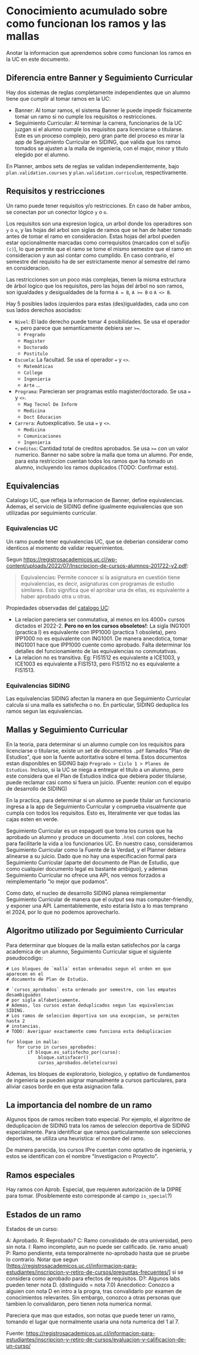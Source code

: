 
# Conocimiento acumulado sobre como funcionan los ramos y las mallas

Anotar la informacion que aprendemos sobre como funcionan los ramos en la UC
en este documento.

## Diferencia entre Banner y Seguimiento Curricular

Hay dos sistemas de reglas completamente independientes que un alumno tiene que
cumplir al tomar ramos en la UC:

- Banner: Al tomar ramos, el sistema Banner le puede impedir fisicamente tomar
    un ramo si no cumple los requisitos o restricciones.
- Seguimiento Curricular: Al terminar la carrera, funcionarios de la UC juzgan
    si el alumno cumple los requisitos para licenciarse o titularse.
    Este es un proceso complejo, pero gran parte del proceso es mirar la app
    de Seguimiento Curricular en SIDING, que valida que los ramos tomados se
    ajusten a la malla de ingenieria, con el major, minor y titulo elegido por
    el alumno.

En Planner, ambos sets de reglas se validan independientemente, bajo
`plan.validation.courses` y `plan.validation.curriculum`, respectivamente.

## Requisitos y restricciones

Un ramo puede tener requisitos y/o restricciones.
En caso de haber ambos, se conectan por un conector lógico `y` o `o`.

Los requisitos son una expresion logica, un arbol donde los operadores son `y` o
`o`, y las hojas del arbol son siglas de ramos que se han de haber tomado antes
de tomar el ramo en consideracion.
Estas hojas del arbol pueden estar opcionalmente marcadas como correquisitos
(marcados con el sufijo `(c)`), lo que permite que el ramo se tome el mismo semestre
que el ramo en consideracion y aun asi contar como cumplido.
En caso contrario, el semestre del requisito ha de ser estrictamente menor al
semestre del ramo en consideracion.

Las restricciones son un poco más complejas, tienen la misma estructura de árbol
logico que los requisitos, pero las hojas del árbol no son ramos, son igualdades
y desigualdades de la forma `A = B`, `A >= B` o `A <> B`.

Hay 5 posibles lados izquierdos para estas (des)igualdades, cada uno con sus lados derechos asociados:

- `Nivel`: El lado derecho puede tomar 4 posibilidades. Se usa el operador `=`,
        pero parece que semanticamente debiera ser `>=`.
    - `Pregrado`
    - `Magister`
    - `Doctorado`
    - `Postitulo`
- `Escuela`: La facultad. Se usa el operador `=` y `<>`.
    - `Matemáticas`
    - `College`
    - `Ingenieria`
    - `Arte`
    ...
- `Programa`: Parecieran ser programas estilo magister/doctorado. Se usa `=` y `<>`.
    - `Mag Tecnol De Inform`
    - `Medicina`
    - `Doct Educacion`
- `Carrera`: Autoexplicativo. Se usa `=` y `<>`.
    - `Medicina`
    - `Comunicaciones`
    - `Ingenieria`
- `Creditos`: Cantidad total de creditos aprobados. Se usa `>=` con un valor
    numerico.
    Banner no sabe sobre la malla que toma un alumno.
    Por ende, para esta restriccion cuentan todos los ramos que ha tomado un
    alumno, incluyendo los ramos duplicados (TODO: Confirmar esto).

## Equivalencias

Catalogo UC, que refleja la informacion de Banner, define equivalencias.
Ademas, el servicio de SIDING define igualmente equivalencias que son utilizadas
por seguimiento curricular.

### Equivalencias UC

Un ramo puede tener equivalencias UC, que se deberian considerar como identicos al momento de validar requerimientos.

Segun https://registrosacademicos.uc.cl/wp-content/uploads/2022/07/Inscripcion-de-cursos-alumnos-201722-v2.pdf:

> Equivalencias: Permite conocer si la asignatura en cuestión tiene equivalencias,
> es decir, asignaturas con programas de estudio similares. Esto significa que el
> aprobar una de ellas, es equivalente a haber aprobado otra u otras.

Propiedades observadas del [catalogo UC](https://catalogo.uc.cl/):
- La relacion pareciera ser conmutativa, al menos en los 4000+ cursos dictados el 2022-2.
  **Pero no en los cursos obsoletos!**: La sigla ING1001 (practica I) es
  equivalente con IPP1000 (practica 1 obsoleta), pero IPP1000 no es equivalente con
  ING1001.
  De manera anecdotica, tomar ING1001 hace que IPP1000 cuente como aprobado.
  Falta determinar los detalles del funcionamiento de las equivalencias no
  conmutativas.
- La relacion no es transitiva. Eg: FIS1512 es equivalente a ICE1003, y ICE1003 es
    equivalente a FIS1513, pero FIS1512 no es equivalente a FIS1513.

### Equivalencias SIDING

Las equivalencias SIDING afectan la manera en que Seguimiento Curricular calcula
si una malla es satisfecha o no.
En particular, SIDING deduplica los ramos segun las equivalencias.

## Mallas y Seguimiento Curricular

En la teoria, para determinar si un alumno cumple con los requisitos para
licenciarse o titularse, existe un set de documentos `.pdf` llamados "Plan
de Estudios", que son la fuente autoritativa sobre el tema.
Estos documentos estan disponibles en SIDING bajo
`Pregrado > Ciclo 1 > Planes de Estudios`.
Incluso, si la UC se niega a entregar el titulo a un alumno, pero este considera
que el Plan de Estudios indica que debiera poder titularse, puede reclamar casi
como si fuera un juicio. (Fuente: reunion con el equipo de desarrollo de SIDING)

En la practica, para determinar si un alumno se puede titular un funcionario
ingresa a la app de Seguimiento Curricular y comprueba visualmente que cumpla
con todos los requisitos.
Esto es, literalmente ver que todas las cajas esten en verde.

Seguimiento Curricular es un espagueti que toma los cursos que ha aprobado un
alumno y produce un documento `.html` con colores, hecho para facilitarle la vida
a los funcionarios UC.
En nuestro caso, consideramos Seguimiento Curricular como la Fuente de la Verdad,
y el Planner debiera alinearse a su juicio.
Dado que no hay una especificacion formal para Seguimiento Curricular (aparte del
documento de Plan de Estudio, que como cualquier documento legal es bastante
ambiguo), y ademas Seguimiento Curricular no ofrece una API, nos vemos forzados a
reimplementarlo "lo mejor que podamos".

Como dato, el nucleo de desarrollo SIDING planea reimplementar Seguimiento Curricular
de manera que el output sea mas computer-friendly, y exponer una API.
Lamentablemente, esto estaria listo a lo mas temprano el 2024, por lo que no podemos
aprovecharlo.

## Algoritmo utilizado por Seguimiento Curricular

Para determinar que bloques de la malla estan satisfechos por la carga academica
de un alumno, Seguimiento Curricular sigue el siguiente pseudocodigo:

```
# Los bloques de `malla` estan ordenados segun el orden en que aparecen en el
# documento de Plan de Estudio.

# `cursos_aprobados` esta ordenado por semestre, con los empates desambiguados
# por sigla alfabeticamente.
# Ademas, los cursos estan deduplicados segun las equivalencias SIDING.
# Los ramos de seleccion deportiva son una excepcion, se permiten hasta 2
# instancias.
# TODO: Averiguar exactamente como funciona esta deduplicacion

for bloque in malla:
    for curso in cursos_aprobados:
        if bloque.es_satisfecho_por(curso):
            bloque.satisfacer()
            cursos_aprobados.delete(curso)
```

Ademas, los bloques de exploratorio, biologico, y optativo de fundamentos de
ingenieria se pueden asignar manualmente a cursos particulares, para aliviar casos
borde en que esta asignacion falla.

## La importancia del nombre de un ramo

Algunos tipos de ramos reciben trato especial.
Por ejemplo, el algoritmo de deduplicacion de SIDING trata los ramos de seleccion
deportiva de SIDING especialmente.
Para identificar que ramos particularmente son selecciones deportivas, se utiliza
una heuristica: el nombre del ramo.

De manera parecida, los cursos IPre cuentan como optativo de ingenieria, y estos
se identifican con el nombre "Investigacion o Proyecto".

## Ramos especiales

Hay ramos con Aprob. Especial, que requieren autorización de la DIPRE para tomar.
(Posiblemente esto corresponde al campo `is_special`?)

## Estados de un ramo

Estados de un curso:

A: Aprobado.
R: Reprobado?
C: Ramo convalidado de otra universidad, pero sin nota.
I: Ramo incompleto, aun no puede ser calificado. (ie. ramo anual)
P: Ramo pendiente, esta temporalmente no-aprobado hasta que se pruebe lo contrario.
    Notar que segun
    [https://registrosacademicos.uc.cl/informacion-para-estudiantes/inscripcion-y-retiro-de-cursos/preguntas-frecuentes/]
    si se considera como aprobado para efectos de requisitos.
D?: Algunos labs pueden tener nota D. (distinguido = nota 7.0)
    Anecdotico: Conozco a alguien con nota D en intro a la progra, tras convalidarlo
    por examen de conocimientos relevantes.
    Sin embargo, conozco a otras personas que tambien lo convalidaron, pero tienen
    nota numerica normal.

Pareciera que mas que estados, son notas que puede tener un ramo, tomando el lugar
que normalmente usaria una nota numerica del 1 al 7.

Fuente: https://registrosacademicos.uc.cl/informacion-para-estudiantes/inscripcion-y-retiro-de-cursos/evaluacion-y-calificacion-de-un-curso/
